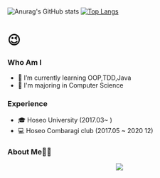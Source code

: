 ### 

<!--
**** is a ✨ _special_ ✨ repository because its `README.md` (this file) appears on your GitHub profile.

Here are some ideas to get you started:



-->



![Anurag's GitHub stats](https://github-readme-stats.vercel.app/api?username=Seung-hwan285&show_icons=true)
[![Top Langs](https://github-readme-stats.vercel.app/api/top-langs/?username=Seung-hwan285&layout=compact)](https://github.com/anuraghazra/github-readme-stats)

#  😉
### Who Am I
- 🌱 I’m currently learning OOP,TDD,Java
- 🥇 I'm majoring in Computer Science

### Experience
- 🎓 Hoseo University (2017.03~ )
- 💻 Hoseo Combaragi club (2017.05 ~ 2020 12)

### About Me👩‍💻

<div align='center'>
  <a href="https://velog.io/@ghks285"><img src="https://img.shields.io/badge/velog-1DBF73?style=flat-square&logo=Vimeo&logoColor=white"/></a>
</div>
